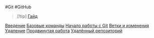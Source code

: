 #Git #GitHub 

>[!tip] [Гайд](https://githowto.com/ru/setup)

[Введение](_lessons/Введение.md)
[Базовые команды](_lessons/Базовые%20команды.md)
[Начало работы с Git](_lessons/Начало%20работы%20с%20Git.md)
[Ветки и изменения](_lessons/Ветки%20и%20изменения.md)
[Удаление](_lessons/Удаление.md)
[Продвинутая работа](_lessons/Продвинутая%20работа.md)
[Удалённый репозиторий](_lessons/Удалённый%20репозиторий.md)
